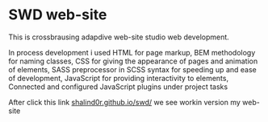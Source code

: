 # SWD web-site

This is crossbrausing adapdive web-site studio web development.

In process development i used HTML for page markup, BEM methodology for naming
classes, CSS for giving the appearance of pages and
animation of elements, SASS preprocessor in SCSS
syntax for speeding up and ease of development,
JavaScript for providing interactivity to elements,
Connected and configured JavaScript plugins under project tasks

After click this link <a href="shalind0r.github.io/swd/" target="_blank">shalind0r.github.io/swd/</a>  we see workin version my web-site


                                                                                                                                  

